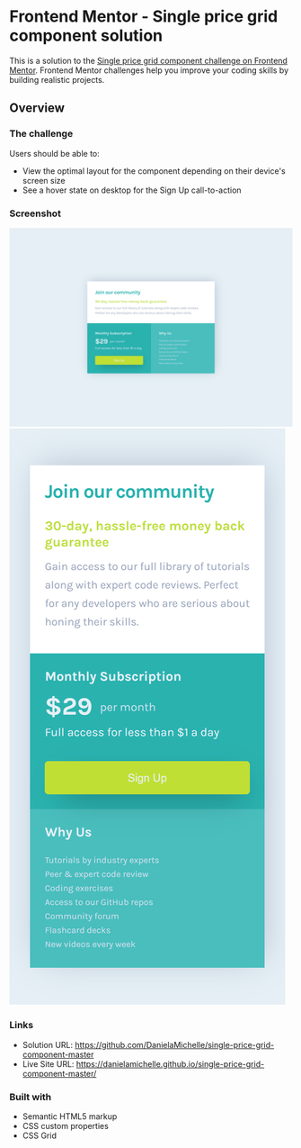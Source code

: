 # Frontend Mentor - Single price grid component solution

This is a solution to the [Single price grid component challenge on Frontend Mentor](https://www.frontendmentor.io/challenges/single-price-grid-component-5ce41129d0ff452fec5abbbc). Frontend Mentor challenges help you improve your coding skills by building realistic projects. 

## Overview

### The challenge

Users should be able to:

- View the optimal layout for the component depending on their device's screen size
- See a hover state on desktop for the Sign Up call-to-action

### Screenshot

![](./screenshot/desktop.png)
![](./screenshot/mobile.png)

### Links

- Solution URL: https://github.com/DanielaMichelle/single-price-grid-component-master
- Live Site URL: https://danielamichelle.github.io/single-price-grid-component-master/

### Built with

- Semantic HTML5 markup
- CSS custom properties
- CSS Grid